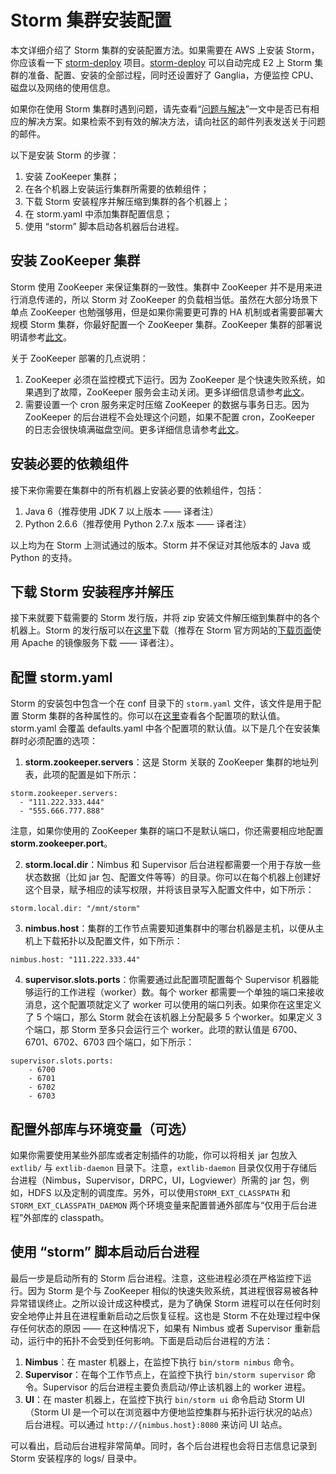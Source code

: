 # Storm 集群安装配置

本文详细介绍了 Storm 集群的安装配置方法。如果需要在 AWS 上安装 Storm，你应该看一下 [storm-deploy][7] 项目。[storm-deploy][7] 可以自动完成 E2 上 Storm 集群的准备、配置、安装的全部过程，同时还设置好了 Ganglia，方便监控 CPU、磁盘以及网络的使用信息。

如果你在使用 Storm 集群时遇到问题，请先查看“[问题与解决][1]”一文中是否已有相应的解决方案。如果检索不到有效的解决方法，请向社区的邮件列表发送关于问题的邮件。

以下是安装 Storm 的步骤：

1. 安装 ZooKeeper 集群；
2. 在各个机器上安装运行集群所需要的依赖组件；
3. 下载 Storm 安装程序并解压缩到集群的各个机器上；
4. 在 storm.yaml 中添加集群配置信息；
5. 使用 “storm” 脚本启动各机器后台进程。

## 安装 ZooKeeper 集群

Storm 使用 ZooKeeper 来保证集群的一致性。集群中 ZooKeeper 并不是用来进行消息传递的，所以 Storm 对 ZooKeeper 的负载相当低。虽然在大部分场景下单点 ZooKeeper 也勉强够用，但是如果你需要更可靠的 HA 机制或者需要部署大规模 Storm 集群，你最好配置一个 ZooKeeper 集群。ZooKeeper 集群的部署说明请参考[此文][2]。

关于 ZooKeeper 部署的几点说明：

1. ZooKeeper 必须在监控模式下运行。因为 ZooKeeper 是个快速失败系统，如果遇到了故障，ZooKeeper 服务会主动关闭。更多详细信息请参考[此文][3]。
2. 需要设置一个 cron 服务来定时压缩 ZooKeeper 的数据与事务日志。因为 ZooKeeper 的后台进程不会处理这个问题，如果不配置 cron，ZooKeeper 的日志会很快填满磁盘空间。更多详细信息请参考[此文][4]。

## 安装必要的依赖组件

接下来你需要在集群中的所有机器上安装必要的依赖组件，包括：

1. Java 6（推荐使用 JDK 7 以上版本 —— 译者注）
2. Python 2.6.6（推荐使用 Python 2.7.x 版本 —— 译者注）

以上均为在 Storm 上测试通过的版本。Storm 并不保证对其他版本的 Java 或 Python 的支持。

## 下载 Storm 安装程序并解压

接下来就要下载需要的 Storm 发行版，并将 zip 安装文件解压缩到集群中的各个机器上。Storm 的发行版可以在[这里][5]下载（推荐在 Storm 官方网站的[下载页面][6]使用 Apache 的镜像服务下载 —— 译者注）。

## 配置 storm.yaml

Storm 的安装包中包含一个在 conf 目录下的 `storm.yaml` 文件，该文件是用于配置 Storm 集群的各种属性的。你可以在[这里][6]查看各个配置项的默认值。storm.yaml 会覆盖 defaults.yaml 中各个配置项的默认值。以下是几个在安装集群时必须配置的选项：

1) **storm.zookeeper.servers**：这是 Storm 关联的 ZooKeeper 集群的地址列表，此项的配置是如下所示：

```
storm.zookeeper.servers:
  - "111.222.333.444"
  - "555.666.777.888"
```

注意，如果你使用的 ZooKeeper 集群的端口不是默认端口，你还需要相应地配置 **storm.zookeeper.port**。

2) **storm.local.dir**：Nimbus 和 Supervisor 后台进程都需要一个用于存放一些状态数据（比如 jar 包、配置文件等等）的目录。你可以在每个机器上创建好这个目录，赋予相应的读写权限，并将该目录写入配置文件中，如下所示：

```
storm.local.dir: "/mnt/storm"
```

3) **nimbus.host**：集群的工作节点需要知道集群中的哪台机器是主机，以便从主机上下载拓扑以及配置文件，如下所示：

```
nimbus.host: "111.222.333.44"
```

4) **supervisor.slots.ports**：你需要通过此配置项配置每个 Supervisor 机器能够运行的工作进程（worker）数。每个 worker 都需要一个单独的端口来接收消息，这个配置项就定义了 worker 可以使用的端口列表。如果你在这里定义了 5 个端口，那么 Storm 就会在该机器上分配最多 5 个worker。如果定义 3 个端口，那 Storm 至多只会运行三个 worker。此项的默认值是 6700、6701、6702、6703 四个端口，如下所示：

```
supervisor.slots.ports:
    - 6700
    - 6701
    - 6702
    - 6703
```

## 配置外部库与环境变量（可选）

如果你需要使用某些外部库或者定制插件的功能，你可以将相关 jar 包放入 `extlib/` 与 `extlib-daemon` 目录下。注意，`extlib-daemon` 目录仅仅用于存储后台进程（Nimbus，Supervisor，DRPC，UI，Logviewer）所需的 jar 包，例如，HDFS 以及定制的调度库。另外，可以使用`STORM_EXT_CLASSPATH` 和 `STORM_EXT_CLASSPATH_DAEMON` 两个环境变量来配置普通外部库与“仅用于后台进程”外部库的 classpath。

## 使用 “storm” 脚本启动后台进程

最后一步是启动所有的 Storm 后台进程。注意，这些进程必须在严格监控下运行。因为 Storm 是个与 ZooKeeper 相似的快速失败系统，其进程很容易被各种异常错误终止。之所以设计成这种模式，是为了确保 Storm 进程可以在任何时刻安全地停止并且在进程重新启动之后恢复征程。这也是 Storm 不在处理过程中保存任何状态的原因 —— 在这种情况下，如果有 Nimbus 或者 Supervisor 重新启动，运行中的拓扑不会受到任何影响。下面是启动后台进程的方法：

1. **Nimbus**：在 master 机器上，在监控下执行 `bin/storm nimbus` 命令。
2. **Supervisor**：在每个工作节点上，在监控下执行 `bin/storm supervisor` 命令。Supervisor 的后台进程主要负责启动/停止该机器上的 worker 进程。
3. **UI**：在 master 机器上，在监控下执行 `bin/storm ui` 命令启动 Storm UI（Storm UI 是一个可以在浏览器中方便地监控集群与拓扑运行状况的站点）后台进程。可以通过 `http://{nimbus.host}:8080` 来访问 UI 站点。

可以看出，启动后台进程非常简单。同时，各个后台进程也会将日志信息记录到 Storm 安装程序的 logs/ 目录中。


[1]: https://github.com/weyo/Storm-Documents/blob/master/Manual/zh/Troubleshooting.md
[2]: http://zookeeper.apache.org/doc/r3.3.3/zookeeperAdmin.html
[3]: http://zookeeper.apache.org/doc/r3.3.3/zookeeperAdmin.html#sc_supervision
[4]: http://zookeeper.apache.org/doc/r3.3.3/zookeeperAdmin.html#sc_maintenance
[5]: http://github.com/apache/storm/releases
[6]: https://github.com/apache/storm/blob/master/conf/defaults.yaml
[7]: https://github.com/nathanmarz/storm-deploy/wiki